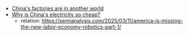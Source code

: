 - [China's factories are in another world](https://youtu.be/8YiaDXGQk7k)
- [Why is China's electricity so cheap?](https://youtu.be/2FM933MTnPs)
  - relation: https://semianalysis.com/2025/03/11/america-is-missing-the-new-labor-economy-robotics-part-1/
